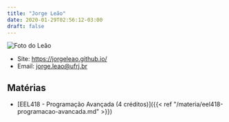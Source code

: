 ```yaml
---
title: "Jorge Leão"
date: 2020-01-29T02:56:12-03:00
draft: false
---
```


![Foto do Leão](https://jorgeleao.github.io/leao44.jpg)

- Site: https://jorgeleao.github.io/
- Email: [jorge.leao@ufrj.br](mailto:jorge.leao@ufrj.br)

## Matérias

- [EEL418 - Programação Avançada (4 créditos)]({{< ref "/materia/eel418-programacao-avancada.md" >}})
